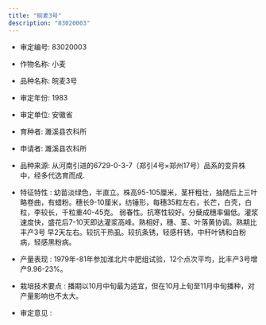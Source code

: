 ```yaml
---
title: "皖麦3号"
description: "83020003"
---
```

* 审定编号:  83020003

*  作物名称:  小麦

*  品种名称:  皖麦3号

*  审定年份:  1983

*  审定单位:  安徽省

* 育种者:  濉溪县农科所

*  申请者:  濉溪县农科所

*  品种来源:  从河南引进的6729-0-3-7（郑引4号×郑州17号）品系的变异株中，经多代选育而成.

*  特征特性 : 
幼苗淡绿色，半直立。株高95-105厘米，茎杆粗壮，抽随后上三叶略卷曲，有蜡粉。穗长9-10厘米，纺锤形，每穗35粒左右，长芒，白壳，白粒，李较长，千粒重40-45克。 弱春性。抗寒性较好。分蘖成穗率偏低。灌浆速度快，盛花后7-10天即达灌浆高峰。熟相好，穗、茎、叶落黄协调。熟期比丰产3号 早2天左右。较抗干热虱。较抗条锈，轻感杆锈，中秆叶锈和白粉病，轻感黑粉病。
 
*  产量表现 : 
1979年-81年参加淮北片中肥组试验，12个点次平均，比丰产3号增产9.96-23%。

*  栽培技术要点 : 
 播期以10月中旬最为适宜，但在10月上旬至11月中旬播种，对产量影响也不太大。

*  审定意见 : 


